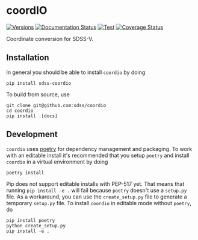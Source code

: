 # coordIO

[![Versions](https://img.shields.io/pypi/pyversions/sdss-coordio)](https://docs.python.org/3/)
[![Documentation Status](https://readthedocs.org/projects/sdss-coordio/badge/?version=latest)](https://sdss-coordio.readthedocs.io/en/latest/?badge=latest)
[![Test](https://img.shields.io/github/workflow/status/sdss/coordio/Test)](https://github.com/sdss/coordio/actions)
[![Coverage Status](https://codecov.io/gh/sdss/coordio/branch/master/graph/badge.svg)](https://codecov.io/gh/sdss/coordio)


Coordinate conversion for SDSS-V.


## Installation

In general you should be able to install ``coordio`` by doing

```console
pip install sdss-coordio
```

To build from source, use

```console
git clone git@github.com:sdss/coordio
cd coordio
pip install .[docs]
```

## Development

`coordio` uses [poetry](http://poetry.eustace.io/) for dependency management and packaging. To work with an editable install it's recommended that you setup `poetry` and install `coordio` in a virtual environment by doing

```console
poetry install
```

Pip does not support editable installs with PEP-517 yet. That means that running `pip install -e .` will fail because `poetry` doesn't use a `setup.py` file. As a workaround, you can use the `create_setup.py` file to generate a temporary `setup.py` file. To install `coordio` in editable mode without `poetry`, do

```console
pip install poetry
python create_setup.py
pip install -e .
```
